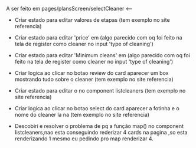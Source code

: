 A ser feito em pages/plansScreen/selectCleaner <--

- Criar estado para editar valores de etapas (tem exemplo no site referencia)

- Criar estado para editar 'price' em <BoxFilter /> (algo parecido com oq foi feito na tela de register como cleaner no input 'type of cleaning')

- Criar estado para editar 'Minimum cleans' em <BoxFilter /> (algo parecido com oq foi feito na tela de register como cleaner no input 'type of cleaning')

- Criar logica ao clicar no botao review do card aparecer um box mostrando tudo sobre o cleaner (tem exemplo no site referencia)

- Criar estado para editar o <Sortby /> no component listcleaners (tem exemplo no site referencia) <!--FEITO (faltando estilizar)| g4b3ll, 29/12/23 -->
- Criar logica ao clicar no botao select do card aparecer a fotinha e o nome do cleaner la na <BarraSelectedCleaner/> (tem exemplo no site referencia) <!-- FEITO | g4b3ll, 30/12/2023 -->

- Descobiri e resolver o problema de pq a função map() no component listcleaners,nao esta conseguindo rederizar 4 cards na pagina ,so esta renderizando 1 mesmo eu pedindo pro map renderizar 4. <!-- FEITO | g4b3ll, 29/12/23 -->
